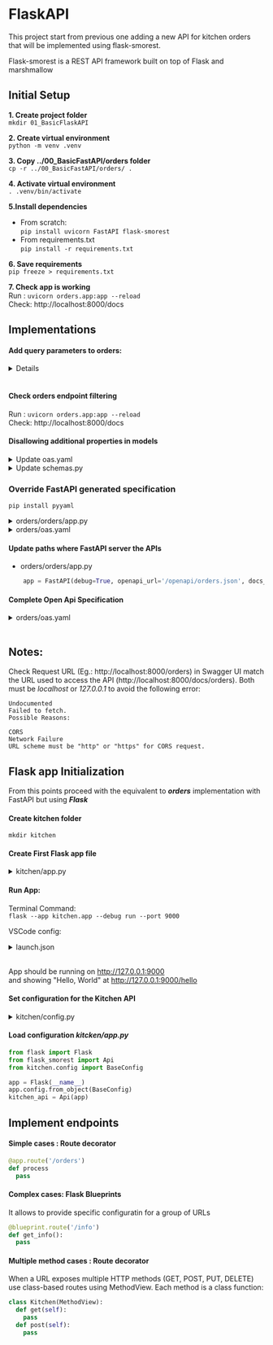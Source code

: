 # FlaskAPI 

This project start from previous one adding a new API for kitchen orders that will be implemented using flask-smorest.

Flask-smorest is a REST API framework built on top of Flask and marshmallow


## Initial Setup

**1. Create project folder** \
```mkdir 01_BasicFlaskAPI```

**2. Create virtual environment** \
```python -m venv .venv```

**3. Copy ../00_BasicFastAPI/orders folder** \
```cp -r ../00_BasicFastAPI/orders/ .```

**4. Activate virtual environment** \
```. .venv/bin/activate```

**5.Install dependencies** 
- From scratch: \
 ```pip install uvicorn FastAPI flask-smorest``` 
- From requirements.txt \
```pip install -r requirements.txt```

**6. Save requirements** \
```pip freeze > requirements.txt```

**7. Check app is working** \
Run : ```uvicorn orders.app:app --reload``` \
Check: http://localhost:8000/docs

## Implementations

#### Add query parameters to orders:

<details>

```python
from typing import Annotated, List, Optional

@app.get("/orders", response_model=GetOrdersSchema)
def get_orders(cancelled: Optional[bool] = None, limit: Optional[int] = None):
    if cancel_order is None and limit is None:
        return GetOrdersSchema(orders=ORDERS)

    query_set = [order for order in ORDERS]

    if cancelled is not None:
        if cancelled:
            query_set = [order for order in query_set if order["status"] == "cancelled"]
        else:
            query_set = [order for order in query_set if order["status"] != "cancelled"]

    if limit is not None and len(query_set) > limit:
        return {"orders": query_set[:limit]}

    return {"orders": query_set}
```
</details>
</br>

####  Check orders endpoint filtering
Run : ```uvicorn orders.app:app --reload``` \
Check: http://localhost:8000/docs

#### Disallowing additional properties in models
<details> <summary> Update oas.yaml </summary>

```yaml
    OrderItemSchema:
      additionalProperties: false

    CreateOrderSchema:
        additionalProperties: false

    GetOrderSchema:
        additionalProperties: false
```
</details>

<details> <summary> Update schemas.py </summary>

```python
    from pydantic import Extra

    class OrderItemSchema(BaseModel):
        ...
        class Config:
            extra = "forbid"

    class CreateOrderSchema(BaseModel):
        ...
        class Config:
            extra = "forbid"

    class GetOrdersSchema(BaseModel):
        ...
        class Config:
            extra = "forbid"
```
</details>

### Override FastAPI generated specification

```pip install pyyaml```

<details><summary>orders/orders/app.py</summary>

```python
    from pathlib import Path
    import yaml

    from fastapi import FastAPI
    app = FastAPI(debug=True)

    oas_doc = yaml.safe_load((Path(__file__).parent / './oas.yaml').read_text())

    app.openapi = lambda: oas_doc

    from orders.api import api
```
</details>

<details><summary>orders/oas.yaml</summary>

```yaml
openapi: 3.0.3

servers:
    - url: http://localhost:8000
    description: URL for local development and testing
    - url: https://coffeemesh.com
    description: main production server
    - url: https://coffeemesh-staging.com
    description: staging server for testing purposes only
```
</details>


#### Update paths where FastAPI server the APIs

- orders/orders/app.py

```python
    app = FastAPI(debug=True, openapi_url='/openapi/orders.json', docs_url='/docs/orders')
```

#### Complete Open Api Specification
<details><summary>orders/oas.yaml</summary>

```yaml
openapi: 3.0.3

info:
  title: Orders API
  description: API that allows you to manage orders for CoffeeMesh
  version: 1.0.0

servers:
  - url: http://localhost:8000
    description: local development server
  - url: https://coffeemesh.com
    description: main production server
  - url: https://coffeemesh-staging.com
    description: staging server for testing purposes only

paths:
  /orders:
    get:
      parameters:
      - name: cancelled
        in: query
        required: false
        schema:
          type: boolean
      - name: limit
        in: query
        required: false
        schema:
          type: integer
      summary: Returns a list of orders
      operationId: getOrders
      description: >
        A list of orders made by the customer
        sorted by date. Allows to filter orders
        by range of dates.
      responses:
        '200':
          description: A JSON array of orders
          content:
            application/json:
              schema:
                type: object
                additionalProperties: false
                properties:
                  orders:
                    type: array
                    items:
                      $ref: '#/components/schemas/GetOrderSchema'
        '422':
          $ref: '#/components/responses/UnprocessableEntity'

    post:
      summary: Creates an order
      operationId: createOrder
      requestBody:
        required: true
        content:
          application/json:
            schema:
              $ref: '#/components/schemas/CreateOrderSchema'
      responses:
        '201':
          description: A JSON representation of the created order
          content:
            application/json:
              schema:
                $ref: '#/components/schemas/GetOrderSchema'
        '422':
          $ref: '#/components/responses/UnprocessableEntity'

  /orders/{order_id}:
    parameters:
      - in: path
        name: order_id
        required: true
        schema:
          type: string
          format: uuid
    get:
      summary: Returns the details of a specific order
      operationId: getOrder
      responses:
        '200':
          description: OK
          content:
            application/json:
              schema:
                $ref: '#/components/schemas/GetOrderSchema'
        '404':
          $ref: '#/components/responses/NotFound'
        '422':
          $ref: '#/components/responses/UnprocessableEntity'

    put:
      summary: Replaces an existing order
      operationId: updateOrder
      requestBody:
        required: true
        content:
          application/json:
            schema:
              $ref: '#/components/schemas/CreateOrderSchema'
      responses:
        '200':
          description: OK
          content:
            application/json:
              schema:
                $ref:  '#/components/schemas/GetOrderSchema'
        '404':
          $ref: '#/components/responses/NotFound'
        '422':
          $ref: '#/components/responses/UnprocessableEntity'

    delete:
      summary: Deletes an existing order
      operationId: deleteOrder
      responses:
        '204':
          description: The resource was deleted successfully
        '404':
          $ref: '#/components/responses/NotFound'
        '422':
          $ref: '#/components/responses/UnprocessableEntity'

  /orders/{order_id}/pay:
    parameters:
      - in: path
        name: order_id
        required: true
        schema:
          type: string
          format: uuid
    post:
      summary: Processes payment for an order
      operationId: payOrder
      responses:
        '200':
          description: OK
          content:
            application/json:
              schema:
                $ref: '#/components/schemas/GetOrderSchema'
        '404':
          $ref: '#/components/responses/NotFound'
        '422':
          $ref: '#/components/responses/UnprocessableEntity'


  /orders/{order_id}/cancel:
    parameters:
      - in: path
        name: order_id
        required: true
        schema:
          type: string
          format: uuid
    post:
      summary: Cancels an order
      operationId: cancelOrder
      responses:
        '200':
          description: OK
          content:
            application/json:
              schema:
                $ref: '#/components/schemas/GetOrderSchema'
        '404':
          $ref: '#/components/responses/NotFound'
        '422':
          $ref: '#/components/responses/UnprocessableEntity'

components:
  responses:
    NotFound:
      description: The specified resource was not found.
      content:
        application/json:
          schema:
            $ref: '#/components/schemas/Error'
    UnprocessableEntity:
      description: The payload contains invalid values.
      content:
        application/json:
          schema:
            $ref: '#/components/schemas/Error'

  securitySchemes:
    openId:
      type: openIdConnect
      openIdConnectUrl: https://coffeemesh-dev.eu.auth0.com/.well-known/openid-configuration
    oauth2:
      type: oauth2
      flows:
        clientCredentials:
          tokenUrl: https://coffeemesh-dev.eu.auth0.com/oauth/token
          scopes: {}
    bearerAuth:
      type: http
      scheme: bearer
      bearerFormat: JWT

  schemas:
    Error:
      type: object
      properties:
        detail:
          oneOf:
            - type: string
            - type: array
      required:
        - detail
      additionalProperties: false

    OrderItemSchema:
      additionalProperties: false
      type: object
      required:
        - product
        - size
      properties:
        product:
          type: string
        size:
          type: string
          enum:
            - small
            - medium
            - big
        quantity:
          type: integer
          format: int64
          default: 1
          minimum: 1
          maximum: 1000000

    CreateOrderSchema:
      additionalProperties: false
      type: object
      required:
        - order
      properties:
        order:
          type: array
          minItems: 1
          items:
            $ref: '#/components/schemas/OrderItemSchema'

    GetOrderSchema:
      additionalProperties: false
      type: object
      required:
        - id
        - created
        - updated
        - status
        - order
      properties:
        id:
          type: string
          format: uuid
        created:
          type: string
          format: date-time
        status:
          type: string
          enum:
            - created
            - updated
            - paid
            - progress
            - cancelled
            - dispatched
            - delivered
        order:
          type: array
          minItems: 1
          items:
            $ref: '#/components/schemas/OrderItemSchema'

security:
  - oauth2:
      - getOrders
      - createOrder
      - getOrder
      - updateOrder
      - deleteOrder
      - payOrder
      - cancelOrder
  - bearerAuth:
      - getOrders
      - createOrder
      - getOrder
      - updateOrder
      - deleteOrder
      - payOrder
      - cancelOrder
```
</details>
</br>

## Notes:
Check Request URL (Eg.: http://localhost:8000/orders) in Swagger UI match the URL used to access the API (http://localhost:8000/docs/orders). Both must be *localhost* or *127.0.0.1* to avoid the following error:

```
Undocumented
Failed to fetch.
Possible Reasons:

CORS
Network Failure
URL scheme must be "http" or "https" for CORS request.
```

## Flask app Initialization

From this points proceed with the equivalent to ***orders*** implementation with FastAPI but using ***Flask***

#### Create kitchen folder
```mkdir kitchen```

#### Create First Flask app file
<details><summary>kitchen/app.py</summary>

```python
from flask import Flask
from flask_smorest import Api

app = Flask(__name__)

@app.route("/")
def index():
    return "Index Page"

@app.route("/hello")
def hello():
    return "Hello, World"
```
</details>

#### Run App:
Terminal Command: \
```flask --app kitchen.app --debug run --port 9000```

VSCode config:

<details><summary>launch.json</summary>

```json
{
    "version": "0.2.0",
    "configurations": [
        {
            "name": "Flask",
            "type": "python",
            "pythonArgs": [
                "-Xfrozen_modules=off"
            ],
            "request": "launch",
            "module": "flask",
            "args": [
                "--app",
                "kitchen.app",
                "--debug",
                "run",
                "--port",
                "9000",
            ],
            "jinja": true,
            "justMyCode": true,
        }
    ]
}
```
</details>
</br>

App should be running on http://127.0.0.1:9000 \
and showing "Hello, World" at http://127.0.0.1:9000/hello

#### Set configuration for the Kitchen API

<details><summary>kitchen/config.py</summary>

```python
class BaseConfig:
    API_TITLE = 'Kitchen API'
    API_VERSION = 'v1'
    OPENAPI_VERSION = '3.0.3'
    OPENAPI_JSON_PATH = 'openapi/kitchen.json'
    OPENAPI_URL_PREFIX = '/'
    OPENAPI_REDOC_PATH = '/redoc'
    OPENAPI_REDOC_URL = 'https://cdn.jsdelivr.net/npm/redoc@next/bundles/redoc.standalone.js'
    OPENAPI_SWAGGER_UI_PATH = '/docs/kitchen'
    OPENAPI_SWAGGER_UI_URL = 'https://cdn.jsdelivr.net/npm/swagger-ui-dist/'
```
</details>

#### Load configuration *kitcken/app.py*
```python
from flask import Flask
from flask_smorest import Api
from kitchen.config import BaseConfig

app = Flask(__name__)
app.config.from_object(BaseConfig)
kitchen_api = Api(app)
```

## Implement endpoints

#### Simple cases : Route decorator
```python
@app.route('/orders')
def process
  pass
```
#### Complex cases: Flask Blueprints
It allows to provide specific configuratin for a group of URLs
```python
@blueprint.route('/info')
def get_info():
  pass
```

#### Multiple method cases : Route decorator
When a URL exposes multiple HTTP methods (GET, POST, PUT, DELETE) use class-based routes using MethodView. Each method is a class function:

```python
class Kitchen(MethodView):
  def get(self):
    pass
  def post(self):
    pass
```

